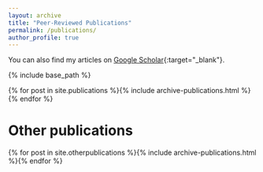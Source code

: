 ```yaml
---
layout: archive
title: "Peer-Reviewed Publications"
permalink: /publications/
author_profile: true
---
```


You can also find my articles on [Google Scholar](https://scholar.google.co.uk/citations?user=orC_dKIAAAAJ&hl=fr&oi=ao){:target="_blank"}.

{% include base_path %}

{% for post in site.publications %}{% include archive-publications.html %}{% endfor %}

# Other publications

{% for post in site.otherpublications %}{% include archive-publications.html %}{% endfor %}

